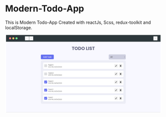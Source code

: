 # Modern-Todo-App
This is Modern Todo-App Created with reactJs, Scss, redux-toolkit and localStorage.

![Todo Home](src/assets/todo-app.png)

